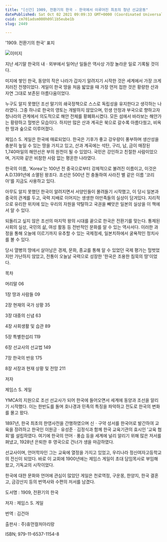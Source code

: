```yaml
---
title: "[신간] 1909, 전환기의 한국 - 한국에서 이루어진 최초의 청년 선교운동"
datePublished: Sat Oct 02 2021 09:09:33 GMT+0000 (Coordinated Universal Time)
cuid: cm701adsm000h09l1b5eube1b
slug: 2449

---
```



'1909. 전환기의 한국' 표지

![이미지](https://cdn.hashnode.com/res/hashnode/image/upload/v1739251249401/27361a0c-9735-4ba2-8a52-b0b9af06ed20.png)

지난 세기말 한국의 내ㆍ외부에서 일어난 일들은 역사상 가장 놀라운 일로 기록될 것이다.

미지에 쌓인 한국, 동양의 작은 나라가 갑자기 알려지기 시작한 것은 세계에서 가장 크게 치러진 전쟁이었다. 게일이 한국 땅을 처음 밟았을 때 가장 먼저 접한 것은 황량한 산과 자연 그대로 보존된 아름다움이었다.

누구도 알지 못했던 조선 말기의 쇄국정책으로 스스로 독립성을 유지한다고 생각하는 나라였다. 그중 하나로 한국의 영토는 개발하지 않았으며, 민생 안정과 부국으로 향하고자 청나라의 관계에서 의도적으로 해안 전체를 황폐화시켰다. 모든 섬에서 바라보는 해안가는 황량하고 헐벗은 모습이다. 하지만 많은 산과 계곡은 북으로 갈수록 아름다웠고, 비옥한 땅과 숲으로 이루어졌다.

제임스 S. 게일은 한국에 매료되었다. 한국은 기후가 좋고 강우량이 풍부하며 생산성을 충분히 높일 수 있는 땅을 가지고 있고, 산과 계곡에는 석탄, 구리, 납, 금이 매장된 1,740마일의 해안선은 부의 원천이 될 수 있었다. 국민은 강인하고 친절한 사람이었으며, 거지와 같은 비참한 사람 없는 평온한 나라였다.

한국의 이름, 'Korea'는 100년 전 중국으로부터 강제적으로 불려진 이름이고, 이것은 A.D.1391년에 소멸된 왕조다. 조선은 500년 전 충돌하여 사라진 별 같은 이름 '코리아'를 지금도 사용하고 있다.

아무도 알지 못했던 한국이 알려지면서 서양인들이 몰려들기 시작했고, 이 당시 일본과 중국의 관계를 두고, 국력 지배로 이어지는 생생한 야만족들의 실상이 담겨있다. 지리적으로 유리한 위치에 있는 우리의 자원을 약탈하고 국권을 빼앗은 일본의 실상을 이 책에서 알 수 있다.

되돌리고 싶지 않은 조선의 마지막 왕의 시대를 끝으로 한국은 전환기를 맞는다. 통제된 사회의 실상, 국민의 삶, 여성 활동 등 전반적인 문화를 알 수 있는 역사서다. 이러한 과정을 통해 오늘에 이르기까지 유추할 수 있는 국제정세, 일본치하에서 굴욕적인 정치사를 볼 수 있다.

당시 열병의 땅에서 살아남은 경제, 문화, 종교를 통해 알 수 있었던 국제 평가는 헐벗었지만 가난하지 않았고, 전통이 오늘날 국력으로 성장한 '한국은 조용한 침묵의 땅'이었다.

목차

머리말 06

1장 땅과 사람들 09

2장 현재의 국가 상황 35

3장 대중의 신념 63

4장 사회생활 및 습관 89

5장 특별한섭리 119

6장 선교사의 선교법 149

7장 한국의 반응 175

8장 서장과 현재 상황 및 전망 211

저자

제임스 S. 게일

YMCA의 지원으로 조선 선교사가 되어 한국에 들어오면서 세계에 동양과 조선을 알리기 시작했다. 이는 한반도를 돌며 호나경과 민족의 특징을 파악하고 전도로 한국의 변화를 몰고 왔다.

1897년, 한국 최초의 한영사전을 간행하였으며 신ㆍ구약 성서를 한국어로 발간하여 교육을 장려하고 한국인 이원긍ㆍ유성준ㆍ김정식과 함께 한국 교육기관의 효시인 '교육 협회'를 설립하였다. 여기에 한국의 언어ㆍ풍습 등을 세계에 널리 알리기 위해 많은 저서를 펴냈고, 1928년 은퇴한 후 영국으로 건너가 생을 마감하였다.

선교사이며, 언어학자인 그는 교육에 열정을 가지고 있었고, 우리나라 정신여자고등학교의 전신이 되었다. 바로 이 교회에 1900년에는 제임스 게일이 초대 담임목사로 부임해 왔고, 기독교의 시작이었다.

한국에 대한 문화와 언어에 관심이 많았던 게일은 천로역정, 구운몽, 한양지, 한국 결혼고, 금강산지 등의 번역사와 수편의 저서를 남겼다.

도서명 : 1909, 전환기의 한국

저자 : 제임스 S. 게일

번역 : 김건아

출판사 : 주)휴먼컬처아리랑

ISBN; 979-11-6537-1154-8